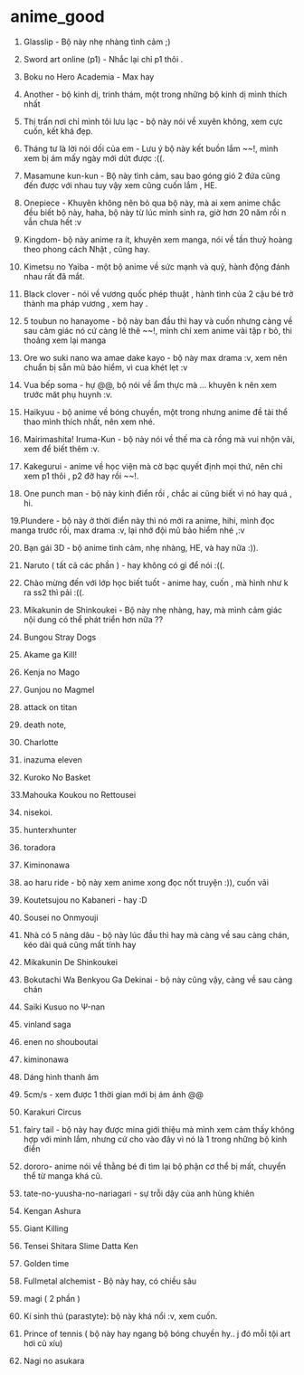 # anime_good

1. Glasslip - Bộ này nhẹ nhàng tình cảm ;)

2. Sword art online (p1) - Nhắc lại chỉ p1 thôi .

3. Boku no Hero Academia - Max hay

4. Another - bộ kinh dị, trinh thám, một trong những bộ kinh dị mình thích nhất

5. Thị trấn nơi chỉ mình tôi lưu lạc - bộ này nói về xuyên không, xem cực cuốn, kết khá đẹp.

6. Tháng tư là lời nói dối của em - Lưu ý bộ này kết buồn lắm ~~!, mình xem bị ám mấy ngày mới dứt được :((.

7. Masamune kun-kun - Bộ này tình cảm, sau bao góng gió 2 đứa cũng đến được với nhau tuy vậy xem cũng cuốn lắm , HE.

8. Onepiece - Khuyên không nên bỏ qua bộ này, mà ai xem anime chắc đều biết bộ này, haha, bộ này từ lúc mình sinh ra, 
giờ hơn 20 năm rồi n vẫn chưa hết :v

9. Kingdom- bộ này anime ra ít, khuyên xem manga, nói về tần thuỷ hoàng theo phong cách Nhật , cũng hay.

10. Kimetsu no Yaiba - một bộ anime về sức mạnh và quỷ, hành động đánh nhau rất đã mắt.

11. Black clover - nói về vương quốc phép thuật , hành tình của 2 cậu bé trở thành ma pháp vương , xem hay .

12. 5 toubun no hanayome - bộ này ban đầu thì hay và cuốn nhưng càng về sau cảm giác nó cứ càng lê thê ~~!, 
mình chỉ xem anime vài tập r bỏ, thi thoảng xem lại manga

13. Ore wo suki nano wa amae dake kayo - bộ này max drama :v, xem nên chuẩn bị sẵn mũ bảo hiểm, vì cua khét lẹt :v

14. Vua bếp soma - hự @@, bộ nói về ẩm thực mà ... khuyên k nên xem trước măt phụ huynh :v.

15. Haikyuu - bộ anime về bóng chuyền, một trong nhưng anime đề tài thể thao mình thích nhất, nên xem nhé.

16. Mairimashita! Iruma-Kun - bộ này nói về thế ma cà rồng mà vui nhộn vãi, xem để biết thêm :v.

17. Kakegurui - anime về học viện mà cờ bạc quyết định mọi thứ, nên chỉ xem p1 thôi , p2 đỡ hay rồi ~~!.

18. One punch man - bộ này kinh điển rồi , chắc ai cũng biết vì nó hay quá , hi.

19.Plundere - bộ này ở thời điển này thì nó mới ra anime, hihi, mình đọc manga trước rồi, max drama :v, lại nhớ đội mũ bảo hiểm nhé ,:v

20. Bạn gái 3D - bộ anime tình cảm, nhẹ nhàng, HE, và hay nữa :)).

21. Naruto ( tất cả các phần ) - hay không có gì để nói :((.

22. Chào mừng đến với lớp học biết tuốt - anime hay, cuốn , mà hình như k ra ss2 thì pải :((.

23. Mikakunin de Shinkoukei - Bộ này nhẹ nhàng, hay, mà mình cảm giác nội dung có thể phát triển hơn nữa ??

24. Bungou Stray Dogs

25. Akame ga Kill!

26. Kenja no Mago

27. Gunjou no Magmel

28. attack on titan

29. death note,

30. Charlotte

31. inazuma eleven

32. Kuroko No Basket

33.Mahouka Koukou no Rettousei

34. nisekoi.

35. hunterxhunter

36. toradora

37. Kiminonawa

38. ao haru ride - bộ này xem anime xong đọc nốt truyện :)), cuốn vãi

40. Koutetsujou no Kabaneri - hay :D

41. Sousei no Onmyouji

42. Nhà có 5 nàng dâu - bộ này lúc đầu thì hay mà càng về sau càng chán, kéo dài quá cũng mất tính hay

43. Mikakunin De Shinkoukei

44. Bokutachi Wa Benkyou Ga Dekinai - bộ này cũng vậy, càng về sau càng chán

45. Saiki Kusuo no Ψ-nan

46. vinland saga

47. enen no shouboutai

48. kiminonawa

49. Dáng hình thanh âm

50. 5cm/s - xem được 1 thời gian mới bị ám ảnh @@

51. Karakuri Circus

52. fairy tail - bộ này hay được mina giới thiệu mà mình xem cảm thấy không hợp với mình lắm, nhưng cứ cho vào đây
vì nó là 1 trong những bộ kinh điển

53. dororo- anime nói về thằng bé đi tìm lại bộ phận cơ thể bị mất, chuyển thể từ manga khá cũ.

54. tate-no-yuusha-no-nariagari - sự trỗi dậy của anh hùng khiên

55. Kengan Ashura

56. Giant Killing

57. Tensei Shitara Slime Datta Ken

58. Golden time

59. Fullmetal alchemist - Bộ này hay, có chiều sâu

60. magi ( 2 phần )

61. Kí sinh thú (parastyte): bộ này khá nổi :v, xem cuốn.

62. Prince of tennis ( bộ này hay ngang bộ bóng chuyền hy.. j đó mỗi tội art hơi cũ xíu)

63. Nagi no asukara 



